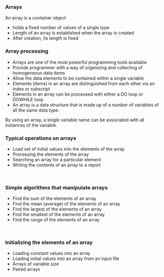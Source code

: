 <h3>Arrays</h3>
<p>An array is a container object</p>
<ul>
<li>holds a fixed number of values of a single type</li>
<li>Length of an array is established when the array is created</li>
<li>After creation, its length is fixed</li>
</ul>
<h3>Array processing</h3>
<ul>
<li>Arrays are one of the most powerful programming tools available</li>
<li>Provide programmer with a way of organizing and collecting of homogeneous data items</li>
<li>Allow the data elements to be contained within a single variable</li>
<li>Elements (items) in an array are distinguished from each other via an index or subscript</li>
<li>Elements in an array can be processed with either a DO loop or DOWHILE loop</li>
<li>An array is a data structure that is made up of a number of variables of all the same data type.</li>
</ul>
<p>By using an array, a single variable name can be associated with all instances of the variable.</p>
<h3>Typical operations on arrays</h3>
<ul>
<li>Load set of initial values into the elements of the array</li>
<li>Processing the elements of the array</li>
<li>Searching an array for a particular element</li>
<li>Writing the contents of an array to a report</li>
</ul>
<p>&nbsp;</p>
<h3>Simple algorithms that manipulate arrays</h3>
<ul>
<li>Find the sum of the elements of an array</li>
<li>Find the mean (average) of the elements of an array</li>
<li>Find the largest of the elements of an array</li>
<li>Find the smallest of the elements of an array</li>
<li>Find the range of the elements of an array</li>
</ul>
<p>&nbsp;</p>
<h3>Initializing the elements of an array</h3>
<ul>
<li>Loading constant values into an array</li>
<li>Loading initial values into an array from an input file</li>
<li>Arrays of variable size</li>
<li>Paired arrays</li>
</ul>
<p>&nbsp;</p>
<p>&nbsp;</p>